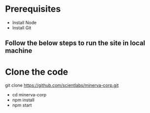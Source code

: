 # Prerequisites
* Install Node
* Install Git
  
## Follow the below steps to run the site in local machine

# Clone the code
git clone https://github.com/scientlabs/minerva-corp.git

* cd minerva-corp
* npm install
* npm start
